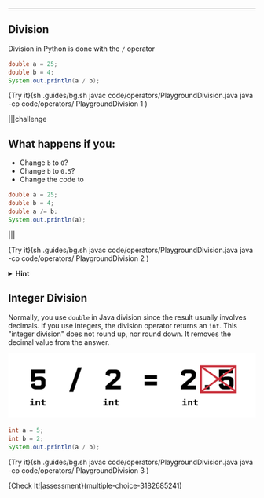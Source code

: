 ----------

## Division

Division in Python is done with the `/` operator

```java
double a = 25;
double b = 4;
System.out.println(a / b);
```

{Try it}(sh .guides/bg.sh javac code/operators/PlaygroundDivision.java java -cp code/operators/ PlaygroundDivision 1 )

|||challenge
## What happens if you:
* Change `b` to `0`?
* Change `b` to `0.5`?
* Change the code to
```java
double a = 25;
double b = 4;
double a /= b;
System.out.println(a);
```

|||

{Try it}(sh .guides/bg.sh javac code/operators/PlaygroundDivision.java java -cp code/operators/ PlaygroundDivision 2 )

<details><summary><b>Hint</b></summary><code>/=</code> works similar to <code>+=</code> and <code>-=</code></details>

## Integer Division

Normally, you use `double` in Java division since the result usually involves decimals. If you use integers, the division operator returns an `int`. This "integer division" does not round up, nor round down. It removes the decimal value from the answer.

![.guides/img/intDivision](.guides/img/intDivision.png)

```java
int a = 5;
int b = 2;
System.out.println(a / b);
```

{Try it}(sh .guides/bg.sh javac code/operators/PlaygroundDivision.java java -cp code/operators/ PlaygroundDivision 3 )

{Check It!|assessment}(multiple-choice-3182685241)

